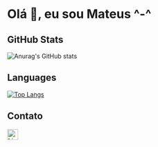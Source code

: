 # Olá 👋, eu sou Mateus ^-^

## GitHub Stats

![Anurag's GitHub stats](https://github-readme-stats.vercel.app/api?username=mateuss-silva&show_icons=true&theme=radical)

## Languages

 [![Top Langs](https://github-readme-stats.vercel.app/api/top-langs/?username=mateuss-silva&langs_count=3&show_icons=true&theme=radical&hide=javascript,java)](https://github.com/mateuss-silva/github-readme-stats)

## Contato

[<img src="https://img.shields.io/badge/LinkedIn-282C34?logo=linkedin&logoColor=0077B5" alt="LinkedIn logo" title="LinkedIn" height="25" />](https://www.linkedin.com/in/mateus-silva-a6030b160/)
